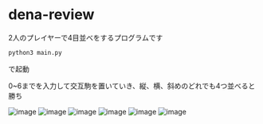 # dena-review
2人のプレイヤーで4目並べをするプログラムです


```bash
python3 main.py
```

で起動

0~6までを入力して交互駒を置いていき、縦、横、斜めのどれでも4つ並べると勝ち


![image](https://user-images.githubusercontent.com/78358908/145945388-ede03264-fbcf-4f0d-80a0-ecabe0767597.png)
![image](https://user-images.githubusercontent.com/78358908/145945452-d5d6f816-ac55-4962-973a-4db767267346.png)
![image](https://user-images.githubusercontent.com/78358908/145945499-bbf6cd7f-424b-42e2-876b-dde519e176db.png)
![image](https://user-images.githubusercontent.com/78358908/145945609-67b5cec7-5456-40b7-b571-1bbcc585a7cf.png)
![image](https://user-images.githubusercontent.com/78358908/145945760-6fa7bd57-114a-42e1-b72f-f255d2d7ee0e.png)
![image](https://user-images.githubusercontent.com/78358908/145945820-81b15b86-1ece-41e0-9e7b-01be886ab0e7.png)

